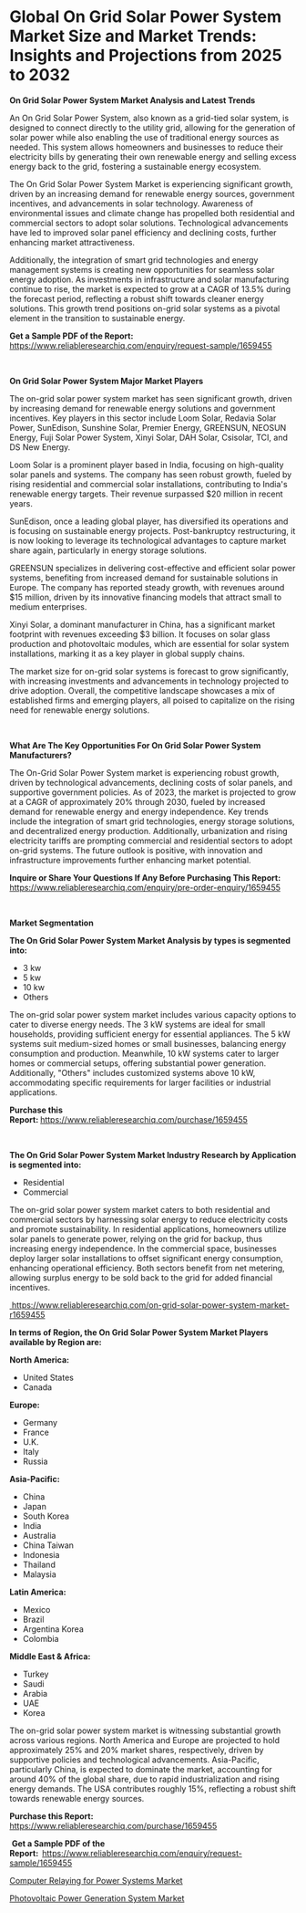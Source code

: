 <p><h1>Global On Grid Solar Power System Market Size and Market Trends: Insights and Projections from 2025 to 2032</h1></p><p><strong>On Grid Solar Power System Market Analysis and Latest Trends</strong></p>
<p><p>An On Grid Solar Power System, also known as a grid-tied solar system, is designed to connect directly to the utility grid, allowing for the generation of solar power while also enabling the use of traditional energy sources as needed. This system allows homeowners and businesses to reduce their electricity bills by generating their own renewable energy and selling excess energy back to the grid, fostering a sustainable energy ecosystem.</p><p>The On Grid Solar Power System Market is experiencing significant growth, driven by an increasing demand for renewable energy sources, government incentives, and advancements in solar technology. Awareness of environmental issues and climate change has propelled both residential and commercial sectors to adopt solar solutions. Technological advancements have led to improved solar panel efficiency and declining costs, further enhancing market attractiveness. </p><p>Additionally, the integration of smart grid technologies and energy management systems is creating new opportunities for seamless solar energy adoption. As investments in infrastructure and solar manufacturing continue to rise, the market is expected to grow at a CAGR of 13.5% during the forecast period, reflecting a robust shift towards cleaner energy solutions. This growth trend positions on-grid solar systems as a pivotal element in the transition to sustainable energy.</p></p>
<p><strong>Get a Sample PDF of the Report:&nbsp;</strong> <a href="https://www.reliableresearchiq.com/enquiry/request-sample/1659455?utm_campaign=1119&utm_medium=2&utm_source=Github&utm_content=ia&utm_term=13022025&utm_id=on-grid-solar-power-system">https://www.reliableresearchiq.com/enquiry/request-sample/1659455</a></p>
<p>&nbsp;</p>
<p><strong>On Grid Solar Power System Major Market Players</strong></p>
<p><p>The on-grid solar power system market has seen significant growth, driven by increasing demand for renewable energy solutions and government incentives. Key players in this sector include Loom Solar, Redavia Solar Power, SunEdison, Sunshine Solar, Premier Energy, GREENSUN, NEOSUN Energy, Fuji Solar Power System, Xinyi Solar, DAH Solar, Csisolar, TCI, and DS New Energy.</p><p>Loom Solar is a prominent player based in India, focusing on high-quality solar panels and systems. The company has seen robust growth, fueled by rising residential and commercial solar installations, contributing to India's renewable energy targets. Their revenue surpassed $20 million in recent years.</p><p>SunEdison, once a leading global player, has diversified its operations and is focusing on sustainable energy projects. Post-bankruptcy restructuring, it is now looking to leverage its technological advantages to capture market share again, particularly in energy storage solutions.</p><p>GREENSUN specializes in delivering cost-effective and efficient solar power systems, benefiting from increased demand for sustainable solutions in Europe. The company has reported steady growth, with revenues around $15 million, driven by its innovative financing models that attract small to medium enterprises.</p><p>Xinyi Solar, a dominant manufacturer in China, has a significant market footprint with revenues exceeding $3 billion. It focuses on solar glass production and photovoltaic modules, which are essential for solar system installations, marking it as a key player in global supply chains.</p><p>The market size for on-grid solar systems is forecast to grow significantly, with increasing investments and advancements in technology projected to drive adoption. Overall, the competitive landscape showcases a mix of established firms and emerging players, all poised to capitalize on the rising need for renewable energy solutions.</p></p>
<p>&nbsp;</p>
<p><strong>What Are The Key Opportunities For On Grid Solar Power System Manufacturers?</strong></p>
<p><p>The On-Grid Solar Power System market is experiencing robust growth, driven by technological advancements, declining costs of solar panels, and supportive government policies. As of 2023, the market is projected to grow at a CAGR of approximately 20% through 2030, fueled by increased demand for renewable energy and energy independence. Key trends include the integration of smart grid technologies, energy storage solutions, and decentralized energy production. Additionally, urbanization and rising electricity tariffs are prompting commercial and residential sectors to adopt on-grid systems. The future outlook is positive, with innovation and infrastructure improvements further enhancing market potential.</p></p>
<p><strong>Inquire or Share Your Questions If Any Before Purchasing This Report:</strong> <a href="https://www.reliableresearchiq.com/enquiry/pre-order-enquiry/1659455?utm_campaign=1119&utm_medium=2&utm_source=Github&utm_content=ia&utm_term=13022025&utm_id=on-grid-solar-power-system">https://www.reliableresearchiq.com/enquiry/pre-order-enquiry/1659455</a></p>
<p>&nbsp;</p>
<p><strong>Market Segmentation</strong></p>
<p><strong>The On Grid Solar Power System Market Analysis by types is segmented into:</strong></p>
<p><ul><li>3 kw</li><li>5 kw</li><li>10 kw</li><li>Others</li></ul></p>
<p><p>The on-grid solar power system market includes various capacity options to cater to diverse energy needs. The 3 kW systems are ideal for small households, providing sufficient energy for essential appliances. The 5 kW systems suit medium-sized homes or small businesses, balancing energy consumption and production. Meanwhile, 10 kW systems cater to larger homes or commercial setups, offering substantial power generation. Additionally, "Others" includes customized systems above 10 kW, accommodating specific requirements for larger facilities or industrial applications.</p></p>
<p><strong>Purchase this Report:&nbsp;</strong><a href="https://www.reliableresearchiq.com/purchase/1659455?utm_campaign=1119&utm_medium=2&utm_source=Github&utm_content=ia&utm_term=13022025&utm_id=on-grid-solar-power-system">https://www.reliableresearchiq.com/purchase/1659455</a></p>
<p>&nbsp;</p>
<p><strong>The On Grid Solar Power System Market Industry Research by Application is segmented into:</strong></p>
<p><ul><li>Residential</li><li>Commercial</li></ul></p>
<p><p>The on-grid solar power system market caters to both residential and commercial sectors by harnessing solar energy to reduce electricity costs and promote sustainability. In residential applications, homeowners utilize solar panels to generate power, relying on the grid for backup, thus increasing energy independence. In the commercial space, businesses deploy larger solar installations to offset significant energy consumption, enhancing operational efficiency. Both sectors benefit from net metering, allowing surplus energy to be sold back to the grid for added financial incentives.</p></p>
<p><a href="https://www.reliableresearchiq.com/on-grid-solar-power-system-market-r1659455?utm_campaign=1119&utm_medium=2&utm_source=Github&utm_content=ia&utm_term=13022025&utm_id=on-grid-solar-power-system">&nbsp;https://www.reliableresearchiq.com/on-grid-solar-power-system-market-r1659455</a></p>
<p><strong>In terms of Region, the On Grid Solar Power System Market Players available by Region are:</strong></p>
<p>
    <p> <strong> North America: </strong>
        <ul>
            <li>United States</li>
            <li>Canada</li>
        </ul>
        </p> 
    <p> <strong> Europe: </strong>
        <ul>
            <li>Germany</li>
            <li>France</li>
            <li>U.K.</li>
            <li>Italy</li>
            <li>Russia</li>
        </ul>
        </p> 
    <p> <strong> Asia-Pacific: </strong>
        <ul>
            <li>China</li>
            <li>Japan</li>
            <li>South Korea</li>
            <li>India</li>
            <li>Australia</li>
            <li>China Taiwan</li>
            <li>Indonesia</li>
            <li>Thailand</li>
            <li>Malaysia</li>
        </ul>
        </p> 
    <p> <strong> Latin America: </strong>
        <ul>
            <li>Mexico</li>
            <li>Brazil</li>
            <li>Argentina Korea</li>
            <li>Colombia</li>
        </ul>
        </p> 
    <p> <strong> Middle East & Africa: </strong>
        <ul>
            <li>Turkey</li>
            <li>Saudi</li>
            <li>Arabia</li>
            <li>UAE</li>
            <li>Korea</li>
        </ul>
    </p>
    </p>
<p><p>The on-grid solar power system market is witnessing substantial growth across various regions. North America and Europe are projected to hold approximately 25% and 20% market shares, respectively, driven by supportive policies and technological advancements. Asia-Pacific, particularly China, is expected to dominate the market, accounting for around 40% of the global share, due to rapid industrialization and rising energy demands. The USA contributes roughly 15%, reflecting a robust shift towards renewable energy sources.</p></p>
<p><strong>Purchase this Report: </strong><a href="https://www.reliableresearchiq.com/purchase/1659455?utm_campaign=1119&utm_medium=2&utm_source=Github&utm_content=ia&utm_term=13022025&utm_id=on-grid-solar-power-system">https://www.reliableresearchiq.com/purchase/1659455</a></p>
<p>&nbsp;<strong>Get a Sample PDF of the Report:&nbsp;&nbsp;</strong><a href="https://www.reliableresearchiq.com/enquiry/request-sample/1659455?utm_campaign=1119&utm_medium=2&utm_source=Github&utm_content=ia&utm_term=13022025&utm_id=on-grid-solar-power-system">https://www.reliableresearchiq.com/enquiry/request-sample/1659455</a></p>
<p><strong></strong></p>
<p><p><a href="https://github.com/storcweithzg/Market-Research-Report-List-1/blob/main/computer-relaying-for-power-systems-market.md?utm_campaign=1119&utm_medium=2&utm_source=Github&utm_content=ia&utm_term=13022025&utm_id=on-grid-solar-power-system">Computer Relaying for Power Systems Market</a></p><p><a href="https://github.com/seibttullyjh/Market-Research-Report-List-1/blob/main/photovoltaic-power-generation-system-market.md?utm_campaign=1119&utm_medium=2&utm_source=Github&utm_content=ia&utm_term=13022025&utm_id=on-grid-solar-power-system">Photovoltaic Power Generation System Market</a></p></p>